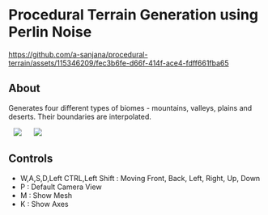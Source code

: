 # Procedural Terrain Generation using Perlin Noise

https://github.com/a-sanjana/procedural-terrain/assets/115346209/fec3b6fe-d66f-414f-ace4-fdff661fba65

## About
Generates four different types of biomes - mountains, valleys, plains and deserts. Their boundaries are interpolated.

<p>
    <img src="https://github.com/a-sanjana/procedural-terrain/edit/main/mountain.png" hspace="10" >
    <img src="https://github.com/a-sanjana/procedural-terrain/edit/main/valley.png" hspace="10" >
</p>

## Controls
- W,A,S,D,Left CTRL,Left Shift : Moving Front, Back, Left, Right, Up, Down
- P : Default Camera View
- M : Show Mesh
- K : Show Axes
